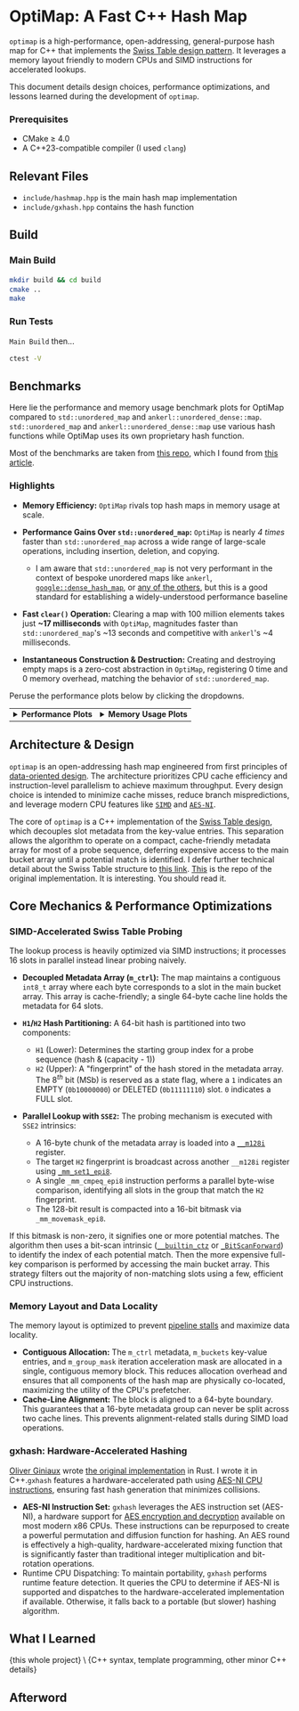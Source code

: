 # OptiMap: A Fast C++ Hash Map

`optimap` is a high-performance, open-addressing, general-purpose hash map for C++ that implements the [Swiss Table design pattern](https://abseil.io/about/design/swisstables). It leverages a memory layout friendly to modern CPUs and SIMD instructions for accelerated lookups.

This document details design choices, performance optimizations, and lessons learned during the development of `optimap`.

### Prerequisites
- CMake $\geq$ 4.0
- A C++23-compatible compiler (I used `clang`)

## Relevant Files

* `include/hashmap.hpp` is the main hash map implementation
* `include/gxhash.hpp` contains the hash function

## Build

### Main Build

```bash
mkdir build && cd build
cmake ..
make
```

### Run Tests

`Main Build` then...
```bash
ctest -V
```

## Benchmarks
Here lie the performance and memory usage benchmark plots for OptiMap compared to `std::unordered_map` and `ankerl::unordered_dense::map`. `std::unordered_map` and `ankerl::unordered_dense::map` use various hash functions while OptiMap uses its own proprietary hash function.

Most of the benchmarks are taken from [this repo](https://github.com/martinus/map_benchmark/tree/master/src/benchmarks), which I found from [this article](https://martin.ankerl.com/2022/08/27/hashmap-bench-01/).

### Highlights

*   **Memory Efficiency:** `OptiMap` rivals top hash maps in memory usage at scale.

*   **Performance Gains Over `std::unordered_map`:** `OptiMap` is nearly *4 times* faster than `std::unordered_map` across a wide range of large-scale operations, including insertion, deletion, and copying.

    * I am aware that `std::unordered_map` is not very performant in the context of bespoke unordered maps like `ankerl`, [`google::dense_hash_map`](https://goog-sparsehash.sourceforge.net/doc/dense_hash_map.html), or [any of the others](https://martin.ankerl.com/2022/08/27/hashmap-bench-01/#benchmark-results-table), but this is a good standard for establishing a widely-understood performance baseline

*   **Fast `clear()` Operation:** Clearing a map with 100 million elements takes just **~17 milliseconds** with `OptiMap`, magnitudes faster than `std::unordered_map`'s ~13 seconds and competitive with `ankerl`'s ~4 milliseconds.

*   **Instantaneous Construction & Destruction:** Creating and destroying empty maps is a zero-cost abstraction in `OptiMap`, registering 0 time and 0 memory overhead, matching the behavior of `std::unordered_map`.

Peruse the performance plots below by clicking the dropdowns.

<table>
<tr>
<td valign="top">
<details>
<summary><strong>Performance Plots</strong></summary>
<br>
<em>Speed of various operations. Lower is better.</em>
<div align="center">

**Copy Performance**
<br>
<img src="plots/Copy_performance.png" width="80%">

**CtorDtorEmptyMap Performance**
<br>
<img src="plots/CtorDtorEmptyMap_performance.png" width="80%">

**CtorDtorSingleEntryMap Performance**
<br>
<img src="plots/CtorDtorSingleEntryMap_performance.png" width="80%">

**InsertHugeInt Performance**
<br>
<img src="plots/InsertHugeInt_performance.png" width="80%">

**IterateIntegers Performance**
<br>
<img src="plots/IterateIntegers_performance.png" width="80%">

**RandomDistinct2 Performance**
<br>
<img src="plots/RandomDistinct2_performance.png" width="80%">

**RandomFind 200 Performance**
<br>
<img src="plots/RandomFind_200_performance.png" width="80%">

**RandomFind 2000 Performance**
<br>
<img src="plots/RandomFind_2000_performance.png" width="80%">

**RandomFind 500000 Performance**
<br>
<img src="plots/RandomFind_500000_performance.png" width="80%">

**RandomFindString 1000000 Performance**
<br>
<img src="plots/RandomFindString_1000000_performance.png" width="80%">

**RandomFindString Performance**
<br>
<img src="plots/RandomFindString_performance.png" width="80%">


</div>
</details>
</td>
<td valign="top">
<details>
<summary><strong>Memory Usage Plots</strong></summary>
<br>
<em>Memory consumption for various operations. Lower is better.</em>
<div align="center">

**Copy Memory**
<br>
<img src="plots/Copy_memory.png" width="80%">

**CtorDtorEmptyMap Memory**
<br>
<img src="plots/CtorDtorEmptyMap_memory.png" width="80%">

**CtorDtorSingleEntryMap Memory**
<br>
<img src="plots/CtorDtorSingleEntryMap_memory.png" width="80%">

**InsertHugeInt Memory**
<br>
<img src="plots/InsertHugeInt_memory.png" width="80%">

**IterateIntegers Memory**
<br>
<img src="plots/IterateIntegers_memory.png" width="80%">

**RandomDistinct2 Memory**
<br>
<img src="plots/RandomDistinct2_memory.png" width="80%">

**RandomFind 200 Memory**
<br>
<img src="plots/RandomFind_200_memory.png" width="80%">

**RandomFind 2000 Memory**
<br>
<img src="plots/RandomFind_2000_memory.png" width="80%">

**RandomFind 500000 Memory**
<br>
<img src="plots/RandomFind_500000_memory.png" width="80%">

**RandomFindString 1000000 Memory**
<br>
<img src="plots/RandomFindString_1000000_memory.png" width="80%">

**RandomFindString Memory**
<br>
<img src="plots/RandomFindString_memory.png" width="80%">

</div>
</details>
</td>
</tr>
</table>

## Architecture & Design

`optimap` is an open-addressing hash map engineered from first principles of [data-oriented design](https://en.wikipedia.org/wiki/Data-oriented_design). The architecture prioritizes CPU cache efficiency and instruction-level parallelism to achieve maximum throughput. Every design choice is intended to minimize cache misses, reduce branch mispredictions, and leverage modern CPU features like [`SIMD`](https://en.wikipedia.org/wiki/Single_instruction,_multiple_data) and [`AES-NI`](https://en.wikipedia.org/wiki/AES_instruction_set).

The core of `optimap` is a C++ implementation of the [Swiss Table design](https://abseil.io/about/design/swisstables), which decouples slot metadata from the key-value entries. This separation allows the algorithm to operate on a compact, cache-friendly metadata array for most of a probe sequence, deferring expensive access to the main bucket array until a potential match is identified. I defer further technical detail about the Swiss Table structure to [this link](https://abseil.io/about/design/swisstables). [This](https://github.com/google/cwisstable) is the repo of the original implementation. It is interesting. You should read it.


## Core Mechanics & Performance Optimizations

### SIMD-Accelerated Swiss Table Probing

The lookup process is heavily optimized via SIMD instructions; it processes 16 slots in parallel instead linear probing naively.

* **Decoupled Metadata Array (`m_ctrl`):** The map maintains a contiguous `int8_t` array where each byte corresponds to a slot in the main bucket array. This array is cache-friendly; a single 64-byte cache line holds the metadata for 64 slots.

* **`H1`/`H2` Hash Partitioning:** A 64-bit hash is partitioned into two components:
    * `H1` (Lower): Determines the starting group index for a probe sequence (hash & (capacity - 1))
    * `H2` (Upper): A "fingerprint" of the hash stored in the metadata array. The $8^{th}$ bit (MSb) is reserved as a state flag, where a `1` indicates an EMPTY (`0b10000000`) or DELETED (`0b11111110`) slot. `0` indicates a FULL slot.

* **Parallel Lookup with `SSE2`:** The probing mechanism is executed with `SSE2` intrinsics:
    * A 16-byte chunk of the metadata array is loaded into a [`__m128i`](https://learn.microsoft.com/en-us/cpp/cpp/m128i?view=msvc-170) register.
    * The target `H2` fingerprint is broadcast across another `__m128i` register using [`_mm_set1_epi8`](https://www.cs.virginia.edu/~cr4bd/3330/S2018/simdref.html).
    * A single `_mm_cmpeq_epi8` instruction performs a parallel byte-wise comparison, identifying all slots in the group that match the `H2` fingerprint.
    * The 128-bit result is compacted into a 16-bit bitmask via `_mm_movemask_epi8`.

If this bitmask is non-zero, it signifies one or more potential matches. The algorithm then uses a bit-scan intrinsic ([`__builtin_ctz`](https://gcc.gnu.org/onlinedocs/gcc/Bit-Operation-Builtins.html) or [`_BitScanForward`](https://learn.microsoft.com/en-us/cpp/intrinsics/bitscanforward-bitscanforward64?view=msvc-170)) to identify the index of each potential match. Then the more expensive full-key comparison is performed by accessing the main bucket array. This strategy filters out the majority of non-matching slots using a few, efficient CPU instructions.

### Memory Layout and Data Locality

The memory layout is optimized to prevent [pipeline stalls](https://en.wikipedia.org/wiki/Pipeline_stall) and maximize data locality.

* **Contiguous Allocation:** The `m_ctrl` metadata, `m_buckets` key-value entries, and `m_group_mask` iteration acceleration mask are allocated in a single, contiguous memory block. This reduces allocation overhead and ensures that all components of the hash map are physically co-located, maximizing the utility of the CPU's prefetcher.
* **Cache-Line Alignment:** The block is aligned to a 64-byte boundary. This guarantees that a 16-byte metadata group can never be split across two cache lines. This prevents alignment-related stalls during SIMD load operations.


### gxhash: Hardware-Accelerated Hashing

[Oliver Giniaux](https://ogxd.github.io/) wrote [the original implementation](https://github.com/ogxd/gxhash) in Rust. I wrote it in C++.`gxhash` features a hardware-accelerated path using [AES-NI CPU instructions](https://en.wikipedia.org/wiki/AES_instruction_set), ensuring fast hash generation that minimizes collisions.

* **AES-NI Instruction Set:** `gxhash` leverages the AES instruction set (AES-NI), a hardware support for [AES encryption and decryption](https://en.wikipedia.org/wiki/Advanced_Encryption_Standard) available on most modern x86 CPUs. These instructions can be repurposed to create a powerful permutation and diffusion function for hashing. An AES round is effectively a high-quality, hardware-accelerated mixing function that is significantly faster than traditional integer multiplication and bit-rotation operations.
* Runtime CPU Dispatching: To maintain portability, `gxhash` performs runtime feature detection. It queries the CPU to determine if AES-NI is supported and dispatches to the hardware-accelerated implementation if available. Otherwise, it falls back to a portable (but slower) hashing algorithm.

## What I Learned

$\{\text{this whole project}\}\setminus\{\text{C++ syntax, template programming, other minor C++ details}\}$

## Afterword

